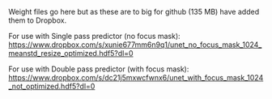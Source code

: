 Weight files go here but as these are to big for github (135 MB) have added them to Dropbox.

For use with Single pass predictor (no focus mask):
<https://www.dropbox.com/s/xunie677mm6n9q1/unet_no_focus_mask_1024_meanstd_resize_optimized.hdf5?dl=0>

For use with Double pass predictor (with focus mask):
<https://www.dropbox.com/s/dc21j5mxwcfwnx6/unet_with_focus_mask_1024_not_optimized.hdf5?dl=0>

